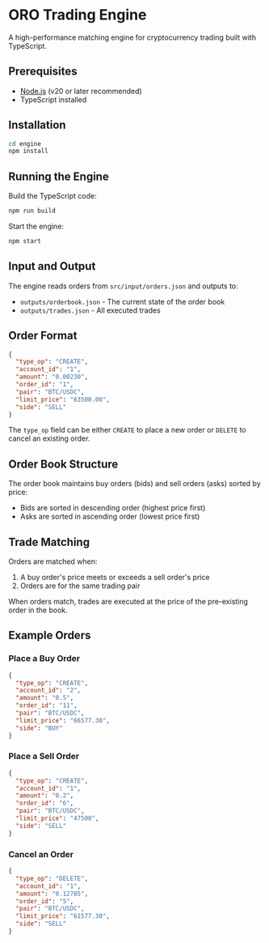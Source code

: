 # ORO Trading Engine

A high-performance matching engine for cryptocurrency trading built with TypeScript.

## Prerequisites

- [Node.js](https://nodejs.org/) (v20 or later recommended)
- TypeScript installed

## Installation

```bash
cd engine
npm install
```

## Running the Engine

Build the TypeScript code:
```bash
npm run build
```

Start the engine:
```bash
npm start
```

## Input and Output

The engine reads orders from `src/input/orders.json` and outputs to:
- `outputs/orderbook.json` - The current state of the order book
- `outputs/trades.json` - All executed trades

## Order Format

```json
{
  "type_op": "CREATE",
  "account_id": "1",
  "amount": "0.00230",
  "order_id": "1",
  "pair": "BTC/USDC",
  "limit_price": "63500.00",
  "side": "SELL"
}
```

The `type_op` field can be either `CREATE` to place a new order or `DELETE` to cancel an existing order.

## Order Book Structure

The order book maintains buy orders (bids) and sell orders (asks) sorted by price:
- Bids are sorted in descending order (highest price first)
- Asks are sorted in ascending order (lowest price first)

## Trade Matching

Orders are matched when:
1. A buy order's price meets or exceeds a sell order's price
2. Orders are for the same trading pair

When orders match, trades are executed at the price of the pre-existing order in the book.

## Example Orders

### Place a Buy Order
```json
{
  "type_op": "CREATE",
  "account_id": "2",
  "amount": "0.5",
  "order_id": "11",
  "pair": "BTC/USDC",
  "limit_price": "66577.30",
  "side": "BUY"
}
```

### Place a Sell Order
```json
{
  "type_op": "CREATE",
  "account_id": "1",
  "amount": "0.2",
  "order_id": "6",
  "pair": "BTC/USDC",
  "limit_price": "47500",
  "side": "SELL"
}
```

### Cancel an Order
```json
{
  "type_op": "DELETE",
  "account_id": "1",
  "amount": "0.12785",
  "order_id": "5",
  "pair": "BTC/USDC",
  "limit_price": "61577.30",
  "side": "SELL"
}
```

